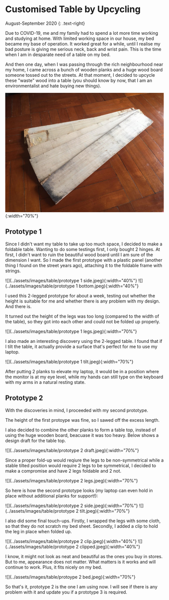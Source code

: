 # Customised Table by Upcycling
August-September 2020 
{: .text-right}

Due to COVID-19, me and my family had to spend a lot more time working and studying at home. With limited working space in our house, my bed became my base of operation. It worked great for a while, until I realise my bad posture is giving me serious neck, back and wrist pain. This is the time when I am in desparate need of a table on my bed. 

And then one day, when I was passing through the rich neighbourhood near my home, I came across a bunch of wooden planks and a huge wood board someone tossed out to the streets. At that moment, I decided to upcycle these "waste" wood into a table (you should know by now, that I am an environmentalist and hate buying new things).

![](../assets/images/table/planks.jpeg){:width="70%"}

## Prototype 1

Since I didn't want my table to take up too much space, I decided to make a foldable table. Wanting to do some testings first, I only bought 2 hinges. At first, I didn't want to ruin the beautiful wood board until I am sure of the dimension I want. So I made the first prototype with a plastic panel (another thing I found on the street years ago), attaching it to the foldable frame with strings. 

![](../assets/images/table/prototype 1 side.jpeg){:width="40%"}
![](../assets/images/table/prototype 1 bottom.jpeg){:width="40%"}

I used this 2-legged prototype for about a week, testing out whether the height is suitable for me and whether there is any problem with my design. And there is. 

It turned out the height of the legs was too long (compared to the width of the table), so they got into each other and could not be folded up properly. 

![](../assets/images/table/prototype 1 legs.jpeg){:width="70%"}

I also made an interesting discovery using the 2-legged table. I found that if I tilt the table, it actually provide a surface that's perfect for me to use my laptop. 

![](../assets/images/table/prototype 1 tilt.jpeg){:width="70%"}

After putting 2 planks to elevate my laptop, it would be in a position where the monitor is at my eye level, while my hands can still type on the keyboard with my arms in a natural resting state. 

## Prototype 2

With the discoveries in mind, I proceeded with my second prototype. 

The height of the first protoype was fine, so I sawed off the excess length. 

I also decided to combine the other planks to form a table top, instead of using the huge wooden board, beacuase it was too heavy. Below shows a design draft for the table top. 

![](../assets/images/table/prototype 2 draft.jpeg){:width="70%"}

Since a proper fold-up would reqiure the legs to be non-symmetrical while a stable tilted position would require 2 legs to be symmetrical, I decided to make a compromise and have 2 legs foldable and 2 not. 

![](../assets/images/table/prototype 2 legs.jpeg){:width="70%"}

So here is how the second prototype looks (my laptop can even hold in place without additional planks for support!):

![](../assets/images/table/prototype 2 side.jpeg){:width="70%"}
![](../assets/images/table/prototype 2 tilt.jpeg){:width="70%"}

I also did some final touch-ups. Firstly, I wrapped the legs with some cloth, so that they do not scratch my bed sheet. Secondly, I added a clip to hold the leg in place when folded up. 

![](../assets/images/table/prototype 2 clip.jpeg){:width="40%"}
![](../assets/images/table/prototype 2 clipped.jpeg){:width="40%"}

I know, it might not look as neat and beautiful as the ones you buy in stores. But to me, appearance does not matter. What matters is it works and will continue to work. Plus, it fits nicely on my bed. 

![](../assets/images/table/protoype 2 bed.jpeg){:width="70%"}

So that's it, prototype 2 is the one I am using now. I will see if there is any problem with it and update you if a prototype 3 is required. 



